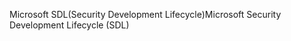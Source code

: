 <span data-ttu-id="00356-101">Microsoft SDL(Security Development Lifecycle)</span><span class="sxs-lookup"><span data-stu-id="00356-101">Microsoft Security Development Lifecycle (SDL)</span></span>